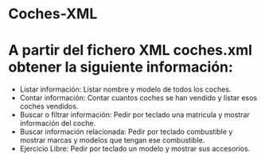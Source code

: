 # Coches-XML
# A partir del fichero XML coches.xml obtener la siguiente información:

  * Listar información: Listar nombre y modelo de todos los coches.
  * Contar información: Contar cuantos coches se han vendido y listar esos coches vendidos. 
  * Buscar o filtrar información: Pedir por teclado una matricula y mostrar información del coche.
  * Buscar información relacionada: Pedir por teclado combustible y mostrar marcas y modelos que tengan ese combustible.
  * Ejercicio Libre: Pedir por teclado un modelo y mostrar sus accesorios.
  
